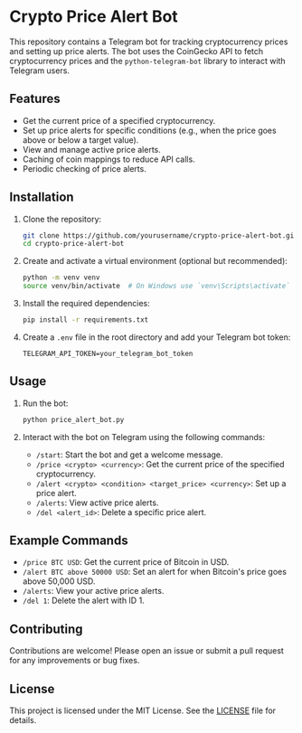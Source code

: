 # Crypto Price Alert Bot

This repository contains a Telegram bot for tracking cryptocurrency prices and setting up price alerts. The bot uses the CoinGecko API to fetch cryptocurrency prices and the `python-telegram-bot` library to interact with Telegram users.

## Features

- Get the current price of a specified cryptocurrency.
- Set up price alerts for specific conditions (e.g., when the price goes above or below a target value).
- View and manage active price alerts.
- Caching of coin mappings to reduce API calls.
- Periodic checking of price alerts.

## Installation

1. Clone the repository:
    ```bash
    git clone https://github.com/yourusername/crypto-price-alert-bot.git
    cd crypto-price-alert-bot
    ```

2. Create and activate a virtual environment (optional but recommended):
    ```bash
    python -m venv venv
    source venv/bin/activate  # On Windows use `venv\Scripts\activate`
    ```

3. Install the required dependencies:
    ```bash
    pip install -r requirements.txt
    ```

4. Create a `.env` file in the root directory and add your Telegram bot token:
    ```env
    TELEGRAM_API_TOKEN=your_telegram_bot_token
    ```

## Usage

1. Run the bot:
    ```bash
    python price_alert_bot.py
    ```

2. Interact with the bot on Telegram using the following commands:
    - `/start`: Start the bot and get a welcome message.
    - `/price <crypto> <currency>`: Get the current price of the specified cryptocurrency.
    - `/alert <crypto> <condition> <target_price> <currency>`: Set up a price alert.
    - `/alerts`: View active price alerts.
    - `/del <alert_id>`: Delete a specific price alert.

## Example Commands

- `/price BTC USD`: Get the current price of Bitcoin in USD.
- `/alert BTC above 50000 USD`: Set an alert for when Bitcoin's price goes above 50,000 USD.
- `/alerts`: View your active price alerts.
- `/del 1`: Delete the alert with ID 1.

## Contributing

Contributions are welcome! Please open an issue or submit a pull request for any improvements or bug fixes.

## License

This project is licensed under the MIT License. See the [LICENSE](LICENSE) file for details.